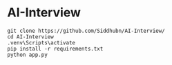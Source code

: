 ﻿# AI-Interview

```
git clone https://github.com/Siddhubn/AI-Interview/
cd AI-Interview
.venv\Scripts\activate
pip install -r requirements.txt
python app.py
```
